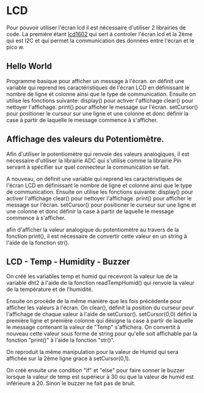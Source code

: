 # LCD 
Pour pouvoir utiliser l'écran lcd il est nécessaire d'utiliser 2 librairies de code. La première étant [lcd1602](Lib/LCD1602) qui sert à controler l'écran lcd et la 2ème qui est I2C et qui permet la communication des données entre l'écran et le pico w.

## Hello World

Programme basique pour afficher un message à l'écran. 
on définit une variable qui reprend les caractéristiques de l'écran LCD en définissant le nombre de ligne et colonne ainsi que le type de communication.
Ensuite on utilise les fonctions suivante:
display() pour activer l'affichage
clear() pour nettoyer l'affichage.
print() pour afficher le message sur l'écran.
setCursor() pour positioner le curseur sur une ligne et une colonne et donc définir la case à partir de laquelle le message commence à s'afficher.

## Affichage des valeurs du Potentiomètre.

Afin d'utiliser le potentiomètre qui renvoie des valeurs analogiques, il est nécessaire d'utiliser la librairie ADC qui s'utilise comme la librairie Pin servant à spécifier sur quel connecteur la communication se fait.

A nouveau, on définit une variable qui reprend les caractéristiques de l'écran LCD en définissant le nombre de ligne et colonne ainsi que le type de communication.
Ensuite on utilise les fonctions suivante:
display() pour activer l'affichage
clear() pour nettoyer l'affichage.
print() pour afficher le message sur l'écran.
setCursor() pour positioner le curseur sur une ligne et une colonne et donc définir la case à partir de laquelle le message commence à s'afficher.

afin d'afficher la valeur analogique du potentiomètre au travers de la fonction print(), il est nécessaire de convertir cette valeur en un string à l'aide de la fonction str().

## LCD - Temp - Humidity - Buzzer

On créé les variables temp et humid qui recevront la valeur lue de la variable dht2 à l'aide de la fonction readTempHumid() qui renvoie la valeur de la température et de l'humidité.

Ensuite on procède de la même manière que les fois précédente pour afficher les valeurs à l'écran. On clear(), définit la position du curseur pour l'affichage de chaque valeur à l'aide de setCursor(). setCursor(0,0) défini la première ligne et première colonne qui désigne la case à partir de laquelle le message contenant la valeur de "Temp" s'affichera. On convertit à nouveau cette valeur sous forme de string pour qu'elle soit affichable par la fonction "print()" à l'aide la fonction "str()".

On reproduit la même manipulation pour la valeur de Humid qui sera affichée sur la 2ème ligne grace à setCursor(0,1).

On créé ensuite une condition "if" et "else" pour faire sonner le buzzer lorsque la valeur de temp est supérieur à 30 ou que la valeur de humid est inférieure à 20. Sinon le buzzer ne fait pas de bruit.






